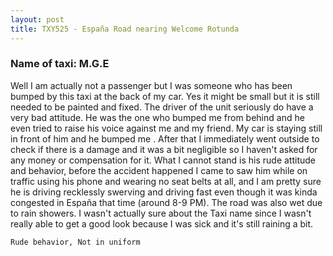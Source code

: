 ```yaml
---
layout: post
title: TXY525 - España Road nearing Welcome Rotunda
---
```


### Name of taxi: M.G.E

Well I am actually not a passenger but I was someone who has been bumped by this taxi at the back of my car. Yes it might be small but it is still needed to be painted and fixed. The driver of the unit seriously do have a very bad attitude. He was the one who bumped me from behind and he even tried to raise his voice against me and my friend. My car is staying still in front of him and he bumped me . After that I immediately went outside to check if there is a damage and it was a bit negligible so I haven't asked for any money or compensation for it. What I cannot stand is his rude attitude and behavior, before the accident happened I came to saw him while on traffic using his phone and wearing no seat belts at all, and I am pretty sure he is driving recklessly swerving and driving fast even though it was kinda congested in España that time (around 8-9 PM). The road was also wet due to rain showers. I wasn't actually sure about the Taxi name since I wasn't really able to get a good look because I was sick and it's still raining a bit.

```Rude behavior, Not in uniform```
